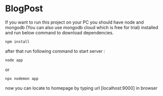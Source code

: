 # BlogPost

If you want to run this project on your PC you should have node and mongodb (You can also use mongodb cloud which is free for trial) installed 
and run below command to download dependencies.

```ruby
npm install
```

after that run following command to start server :

```ruby
node app
```

or 

```ruby
npx nodemon app
```

now you can locate to homepage by typing url [localhost:9000] in browser
